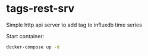# tags-rest-srv

Simple http api server to add tag to influxdb time series


Start container:

```bash
docker-compose up -d
```
